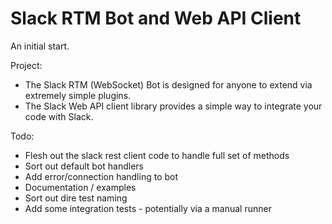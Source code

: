 # Slack RTM Bot and Web API Client

An initial start.

Project:
- The Slack RTM (WebSocket) Bot is designed for anyone to extend via extremely simple plugins.
- The Slack Web API client library provides a simple way to integrate your code with Slack.

Todo:
- Flesh out the slack rest client code to handle full set of methods
- Sort out default bot handlers
- Add error/connection handling to bot
- Documentation / examples
- Sort out dire test naming
- Add some integration tests - potentially via a manual runner
